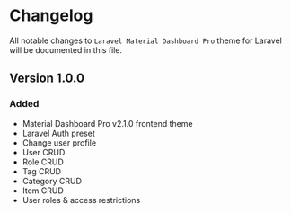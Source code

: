 # Changelog

All notable changes to `Laravel Material Dashboard Pro` theme for Laravel will be documented in this file.

## Version 1.0.0

### Added
- Material Dashboard Pro v2.1.0 frontend theme
- Laravel Auth preset
- Change user profile
- User CRUD
- Role CRUD
- Tag CRUD
- Category CRUD
- Item CRUD
- User roles & access restrictions
